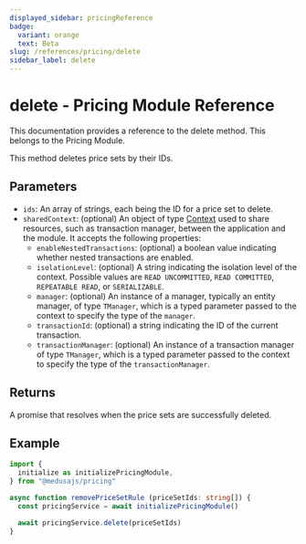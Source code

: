 ```yaml
---
displayed_sidebar: pricingReference
badge:
  variant: orange
  text: Beta
slug: /references/pricing/delete
sidebar_label: delete
---
```


# delete - Pricing Module Reference

This documentation provides a reference to the delete method. This belongs to the Pricing Module.

This method deletes price sets by their IDs.

## Parameters

- `ids`: An array of strings, each being the ID for a price set to delete.
- `sharedContext`: (optional) An object of type [Context](../../interfaces/Context.md) used to share resources, such as transaction manager, between the application and the module. It accepts the following properties:
	- `enableNestedTransactions`: (optional) a boolean value indicating whether nested transactions are enabled.
	- `isolationLevel`: (optional) A string indicating the isolation level of the context. Possible values are `READ UNCOMMITTED`, `READ COMMITTED`, `REPEATABLE READ`, or `SERIALIZABLE`.
	- `manager`: (optional) An instance of a manager, typically an entity manager, of type `TManager`, which is a typed parameter passed to the context to specify the type of the `manager`.
	- `transactionId`: (optional) a string indicating the ID of the current transaction.
	- `transactionManager`: (optional) An instance of a transaction manager of type `TManager`, which is a typed parameter passed to the context to specify the type of the `transactionManager`.

## Returns

A promise that resolves when the price sets are successfully deleted.

## Example

```ts
import { 
  initialize as initializePricingModule,
} from "@medusajs/pricing"

async function removePriceSetRule (priceSetIds: string[]) {
  const pricingService = await initializePricingModule()

  await pricingService.delete(priceSetIds)
}
```
